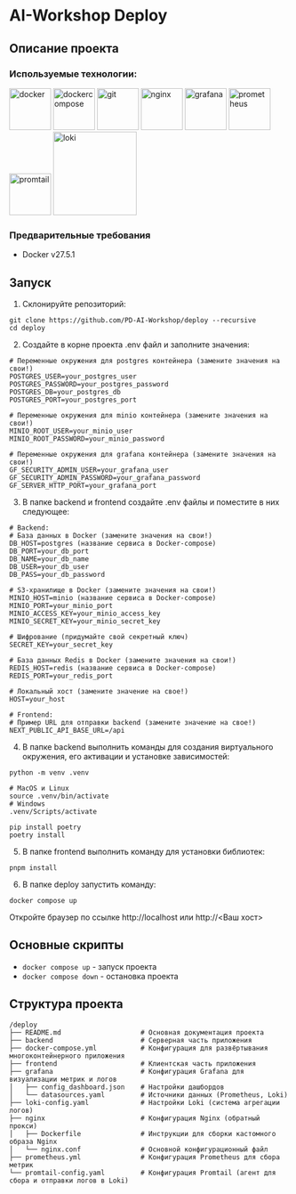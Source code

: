 # AI-Workshop Deploy

## Описание проекта

### Используемые технологии:

<img src="https://github.com/user-attachments/assets/53a8a11b-a9d7-440b-965d-04720aa0ce6b" title="Docker" alt="docker" width="75" height="75" />
<img src="https://github.com/user-attachments/assets/ecf924a1-4476-4e60-aa40-525966a89b4e" title="Docker-compose" alt="dockercompose" width="75" height="75" />
<img src="https://github.com/user-attachments/assets/0b1bb9c6-a527-4b58-b642-19b45981e1e9" title="Git" alt="git" width="75" height="75" />
<img src="https://github.com/user-attachments/assets/9d48629f-b3a4-4396-a1b3-34627d17dcc8" title="Nginx" alt="nginx" width="75" height="75" />
<img src="https://github.com/user-attachments/assets/2faf68db-8b09-41e9-bd21-51759ed2fb5a" title="Grafana" alt="grafana" width="75" height="75" />
<img src="https://github.com/user-attachments/assets/d9a303b4-d1cc-4878-900e-27871c54c1db" title="Prometheus" alt="prometheus" width="75" height="75" />
<img src="https://github.com/user-attachments/assets/516ce205-bafc-46c6-81bd-edcfa26a71b2" title="Promtail" alt="promtail" width="75" height="75" />
<img src="https://github.com/user-attachments/assets/01b46fa6-1bb5-4e8f-abcb-d2d3d4d465be" title="Loki" alt="loki" width="150" height="150" />

### Предварительные требования
- Docker v27.5.1

## Запуск
1. Склонируйте репозиторий:
```
git clone https://github.com/PD-AI-Workshop/deploy --recursive
cd deploy
```
2. Создайте в корне проекта .env файл и заполните значения:
```
# Переменные окружения для postgres контейнера (замените значения на свои!)
POSTGRES_USER=your_postgres_user
POSTGRES_PASSWORD=your_postgres_password
POSTGRES_DB=your_postgres_db
POSTGRES_PORT=your_postgres_port

# Переменные окружения для minio контейнера (замените значения на свои!)
MINIO_ROOT_USER=your_minio_user
MINIO_ROOT_PASSWORD=your_minio_password

# Переменные окружения для grafana контейнера (замените значения на свои!)
GF_SECURITY_ADMIN_USER=your_grafana_user
GF_SECURITY_ADMIN_PASSWORD=your_grafana_password
GF_SERVER_HTTP_PORT=your_grafana_port
```
3. В папке backend и frontend создайте .env файлы и поместите в них следующее:
```
# Backend:
# База данных в Docker (замените значения на свои!)
DB_HOST=postgres (название сервиса в Docker-compose)
DB_PORT=your_db_port
DB_NAME=your_db_name
DB_USER=your_db_user
DB_PASS=your_db_password

# S3-хранилище в Docker (замените значения на свои!)
MINIO_HOST=minio (название сервиса в Docker-compose)
MINIO_PORT=your_minio_port
MINIO_ACCESS_KEY=your_minio_access_key
MINIO_SECRET_KEY=your_minio_secret_key

# Шифрование (придумайте свой секретный ключ)
SECRET_KEY=your_secret_key

# База данных Redis в Docker (замените значения на свои!)
REDIS_HOST=redis (название сервиса в Docker-compose)
REDIS_PORT=your_redis_port

# Локальный хост (замените значение на свое!)
HOST=your_host
```

```
# Frontend:
# Пример URL для отправки backend (замените значение на свое!)
NEXT_PUBLIC_API_BASE_URL=/api
```
4. В папке backend выполнить команды для создания виртуального окружения, его активации и установке зависимостей:
```
python -m venv .venv

# MacOS и Linux
source .venv/bin/activate
# Windows
.venv/Scripts/activate

pip install poetry
poetry install
```
5. В папке frontend выполнить команду для установки библиотек:
```
pnpm install
```
6. В папке deploy запустить команду:
```
docker compose up
```
Откройте браузер по ссылке http://localhost или http://<Ваш хост>

## Основные скрипты
- ```docker compose up``` - запуск проекта
- ```docker compose down``` - остановка проекта

## Структура проекта
```
/deploy
├── README.md                    # Основная документация проекта
├── backend                      # Серверная часть приложения
├── docker-compose.yml           # Конфигурация для развёртывания многоконтейнерного приложения
├── frontend                     # Клиентская часть приложения
├── grafana                      # Конфигурация Grafana для визуализации метрик и логов
│   ├── config_dashboard.json    # Настройки дашбордов
│   └── datasources.yaml         # Источники данных (Prometheus, Loki)
├── loki-config.yaml             # Настройки Loki (система агрегации логов)
├── nginx                        # Конфигурация Nginx (обратный прокси)
│   ├── Dockerfile               # Инструкции для сборки кастомного образа Nginx
│   └── nginx.conf               # Основной конфигурационный файл
├── prometheus.yml               # Конфигурация Prometheus для сбора метрик
└── promtail-config.yaml         # Конфигурация Promtail (агент для сбора и отправки логов в Loki)
```
